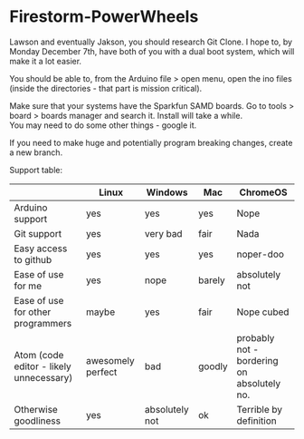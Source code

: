 # Firestorm-PowerWheels

Lawson and eventually Jakson, you should research Git Clone. I hope to, by Monday December 7th, have both of you with a dual boot system, which will make it a lot easier.

You should be able to, from the Arduino file > open menu, open the ino files (inside the directories - that part is mission critical).

Make sure that your systems have the Sparkfun SAMD boards. Go to tools > board > boards manager and search it. Install will take a while.  
You may need to do some other things - google it.

If you need to make huge and potentially program breaking changes, create a new branch.

Support table:

|                                              | Linux             | Windows        | Mac    | ChromeOS                                   |
| - | - | -------        | ---    | --------                                   |
| Arduino support | yes               | yes            | yes    | Nope                                       |
| Git support | yes               | very bad       | fair   | Nada                                       |
| Easy access to github | yes               | yes            | yes    | noper-doo                                  |
| Ease of use for me | yes               | nope           | barely | absolutely not                             |
| Ease of use for other programmers | maybe             | yes            | fair   | Nope cubed                                 |
| Atom (code editor - likely unnecessary) | awesomely perfect | bad            | goodly | probably not - bordering on absolutely no. |
| Otherwise goodliness | yes               | absolutely not | ok     | Terrible by definition |
